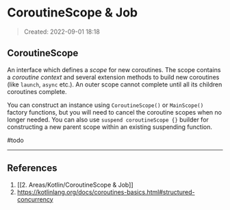 # CoroutineScope & Job
> Created: 2022-09-01 18:18

## CoroutineScope

An interface which defines a _scope_ for new coroutines. The scope contains a _coroutine context_ and several extension methods to build new coroutines (like `launch`, `async` etc.). An outer scope cannot complete until all its children coroutines complete.

You can construct an instance using `CoroutineScope()` or `MainScope()` factory functions, but you will need to cancel the coroutine scopes when no longer needed. You can also use `suspend coroutineScope {}` builder for constructing a new parent scope within an existing suspending function.

#todo

----

## References
1. [[2. Areas/Kotlin/CoroutineScope & Job]]
2. https://kotlinlang.org/docs/coroutines-basics.html#structured-concurrency